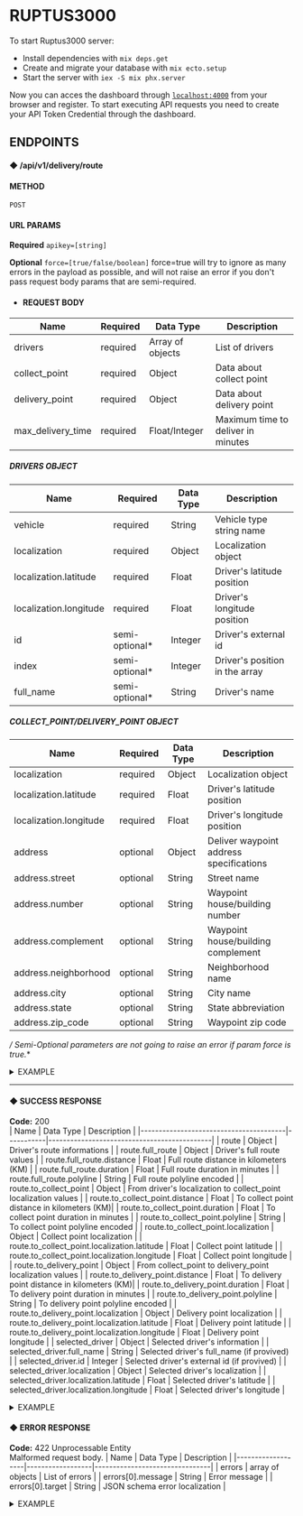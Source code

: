 # RUPTUS3000

To start Ruptus3000 server:

  * Install dependencies with `mix deps.get`
  * Create and migrate your database with `mix ecto.setup`
  * Start the server with `iex -S mix phx.server`

Now you can acces the dashboard through [`localhost:4000`](http://localhost:4000) from your browser and register.
To start executing API requests you need to create your API Token Credential through the dashboard.


## ENDPOINTS

#### ◆ /api/v1/delivery/route

#### METHOD
`POST`

#### URL PARAMS
**Required**
`apikey=[string]`

**Optional**
`force=[true/false/boolean]`
force=true will try to ignore as many errors in the payload as possible, and will not raise an error if you don't pass request body params that are semi-required.

* #### REQUEST BODY
| Name              | Required | Data Type        | Description                        |
|-------------------|----------|------------------|------------------------------------|
| drivers           | required | Array of objects | List of drivers                    |
| collect_point     | required | Object           | Data about collect point           |
| delivery_point    | required | Object           | Data about delivery point          |
| max_delivery_time | required | Float/Integer    | Maximum time to deliver in minutes |

##### DRIVERS OBJECT

| Name                   | Required       | Data Type | Description                    |
|------------------------|----------------|-----------|--------------------------------|
| vehicle                | required       | String    | Vehicle type string name       |
| localization           | required       | Object    | Localization object            |
| localization.latitude  | required       | Float     | Driver's latitude position     |
| localization.longitude | required       | Float     | Driver's longitude position    |
| id                     | semi-optional* | Integer   | Driver's external id           |
| index                  | semi-optional* | Integer   | Driver's position in the array |
| full_name              | semi-optional* | String    | Driver's name                  |

##### COLLECT_POINT/DELIVERY_POINT OBJECT

| Name                   | Required | Data Type | Description                             |
|------------------------|----------|-----------|-----------------------------------------|
| localization           | required | Object    | Localization object                     |
| localization.latitude  | required | Float     | Driver's latitude position              |
| localization.longitude | required | Float     | Driver's longitude position             |
| address                | optional | Object    | Deliver waypoint address specifications |
| address.street         | optional | String    | Street name                             |
| address.number         | optional | String    | Waypoint house/building number          |
| address.complement     | optional | String    | Waypoint house/building complement      |
| address.neighborhood   | optional | String    | Neighborhood name                       |
| address.city           | optional | String    | City name                               |
| address.state          | optional | String    | State abbreviation                      |
| address.zip_code       | optional | String    | Waypoint zip code                       |

**/* Semi-Optional parameters are not going to raise an error if param force is true.**

<details>
 <summary>EXAMPLE</summary>
   ```json
   {
     "drivers": [
       {
         "id": 76,
         "index": 1,
         "full_name": "Samuel",
         "localization": {
           "latitude": -22.923327310307062,
           "longitude": -43.23326366318878
         },
         "vehicle": "motorcycle"
       },
       {
         "id": 14,
         "index": 1,
         "full_name": "João",
         "localization": {
           "latitude": -22.923327310307062,
           "longitude": -43.23326366318878
         },
         "vehicle": "motorcycle"
       },
       {
         "id": 55,
         "index": 3,
         "full_name": "Ana",
         "localization": {
           "latitude": -22.923327310307062,
           "longitude": -43.23326366318878
         },
         "vehicle": "bike"
       },
       {
         "id": 40,
         "index": 1,
         "full_name": "Beltrão",
         "localization": {
           "latitude": -22.918138967498326,
           "longitude": -43.23961310086657
         },
         "vehicle": "motorcycle"
       }
     ],
     "collect_point": {
       "address": {
         "street": "Av. Maracanã",
         "number": "975",
         "complement": "",
         "neighborhood": "Tijuca",
         "city": "Rio de Janeiro",
         "state": "RJ",
         "zip_code": "20540-102"
       },
       "localization": {
         "latitude": -22.921751902903843,
         "longitude": -43.23475984616638
       }
     },
     "delivery_point": {
       "address": {
         "street": "R. Pinto Guedes",
         "number": "1266",
         "complement": "Apt. 503",
         "neighborhood": "Tijuca",
         "city": "Rio de Janeiro",
         "state": "RJ",
         "zip_code": "82510-280"
       },
       "localization": {
         "latitude": -22.91615253503137,
         "longitude": -43.24802963499768
       },
       "customer_name": "Ciclana de Tal"
     },
     "max_delivery_time": 25.5
   }
   ```
</details>
<hr></hr>

#### ◆ SUCCESS RESPONSE

 **Code:** 200 <br />
| Name                                   | Data Type | Description                                 |
|----------------------------------------|-----------|---------------------------------------------|
| route                                  | Object    | Driver's route informations                 |
| route.full_route                       | Object    | Driver's full route values                  |
| route.full_route.distance              | Float     | Full route distance in kilometers (KM)      |
| route.full_route.duration              | Float     | Full route duration in minutes              |
| route.full_route.polyline              | String    | Full route polyline encoded                 |
| route.to_collect_point                 | Object    | From driver's localization to collect_point localization values                  |
| route.to_collect_point.distance        | Float     | To collect point distance in kilometers (KM)|
| route.to_collect_point.duration        | Float     | To collect point duration in minutes        |
| route.to_collect_point.polyline        | String    | To collect point polyline encoded           |
| route.to_collect_point.localization           | Object    | Collect point localization              |
| route.to_collect_point.localization.latitude  | Float     | Collect point latitude                  |
| route.to_collect_point.localization.longitude | Float     | Collect point longitude                 |
| route.to_delivery_point                 | Object    | From collect_point to delivery_point localization values                  |
| route.to_delivery_point.distance        | Float     | To delivery point distance in kilometers (KM)|
| route.to_delivery_point.duration        | Float     | To delivery point duration in minutes        |
| route.to_delivery_point.polyline        | String    | To delivery point polyline encoded           |
| route.to_delivery_point.localization           | Object    | Delivery point localization              |
| route.to_delivery_point.localization.latitude  | Float     | Delivery point latitude                  |
| route.to_delivery_point.localization.longitude | Float     | Delivery point longitude                 |
| selected_driver                        | Object    | Selected driver's information               |
| selected_driver.full_name              | String    | Selected driver's full_name (if provived)   |
| selected_driver.id                     | Integer   | Selected driver's external id (if provived) |
| selected_driver.localization           | Object    | Selected driver's localization              |
| selected_driver.localization.latitude  | Float     | Selected driver's latitude                  |
| selected_driver.localization.longitude | Float     | Selected driver's longitude                 |

<details>
 <summary>EXAMPLE</summary>

  ```json
  {
      "route": {
          "full_route": {
              "distance": 3.119,
              "duration": 12.383333333333333,
              "polyline": "xe|jCz~zfGpAnCt@|AT\\|D`G{@xAqAWyAWsCSKA?KAMg@_BSa@e@q@WSYMWGa@EYAa@DC???k@JWDGHMPOZQd@?LBX@f@JFVJ`@NdANtCV~@FzARzAJt@HbBp@jAn@p@h@dC~BzBxBpCjChC~B`BxAtDlDnFbF`@`@`@RlCnALJ@HANEJIBIFy@d@sDpBN`@Zr@lBpEpA~Cx@lBpH_Ez@e@GO"
          },
          "to_collect_point": {
              "distance": 0.801,
              "duration": 4.1,
              "localization": {
                  "latitude": -22.921751902903843,
                  "longitude": -43.23475984616638
              },
              "polyline": "xe|jCz~zfGpAnCt@|AT\\|D`G{@xAqAWyAWsCSKA?KAMg@_BSa@e@q@WSYMWGa@EYAa@DC?"
          },
          "to_delivery_point": {
              "distance": 2.318,
              "duration": 8.283333333333333,
              "localization": {
                  "latitude": -22.933598671758777,
                  "longitude": -43.24542779150259
              },
              "polyline": "|{{jCbh{fGk@JWDGHMPOZQd@?LBX@f@JFVJ`@NdANtCV~@FzARzAJt@HbBp@jAn@p@h@dC~BzBxBpCjChC~B`BxAtDlDnFbF`@`@`@RlCnALJ@HANEJIBIFy@d@sDpBN`@Zr@lBpEpA~Cx@lBpH_Ez@e@GO"
          }
      },
      "selected_driver": {
          "full_name": "João",
          "id": 14,
          "localization": {
              "latitude": -22.923327310307062,
              "longitude": -43.23326366318878
          }
      }
  }
  ```

</details>

#### ◆ ERROR RESPONSE

 **Code:** 422 Unprocessable Entity<br />
 Malformed request body.
| Name              | Data Type        | Description                    |
|-------------------|------------------|--------------------------------|
| errors            | array of objects | List of errors                 |
| errors[0].message | String           | Error message                  |
| errors[0].target  | String           | JSON schema error localization |

<details>
 <summary>EXAMPLE</summary>

  ```json
 {
    "errors": [
        {
            "message": "Required property localization was not present.",
            "target": "#/drivers/0"
        }
    ]
}
  ```

</details>


